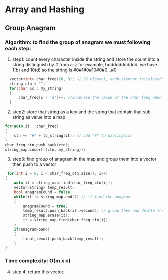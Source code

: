 # Array and Hashing

## Group Anagram
### Algorithm: to find the group of anagram we must following each step:
1. step1: count every character inside the string and store the count into a string distinguish by #  from a-z for example, bddddddddddd, we have 1(b) and 10(d) so the string is #0#1#0#10#0#0...#0
```c++
  vector<int> char_freq(26, 0); // 26 element, each element initalized value 0
  string ctn = "";
  for(char &c : my_string)
  {
      char_freq[c - 'a']++; //incerase the value of the char freq when count every character inside a string
  }
```
2. step2: store that string as a key and the string that contain that sub string as value into a map
```c++
for(auto it : char_freq)
{
    ctn += "#" + to_string(it); // add "#" to distinguish 
}
char_freq_ctn.push_back(ctn);
string_map.insert({ctn, my_string});
```
3. step3: find group of anagram in the map and group them into a vector then push to a vector
```c++
 for(int i = 0; i < char_freq_ctn.size(); i++)
{
    auto it = string_map.find(char_freq_ctn[i]);
    vector<string> temp_result;
    bool anagramFound = false;
    while(it != string_map.end()) // if find the anagram
    {
        anagramFound = true;
        temp_result.push_back(it->second); // group them and delete the anagram found
        string_map.erase(it);
        it = string_map.find(char_freq_ctn[i]);
    }
    if(anagramFound)
    {
        final_result.push_back(temp_result);
    }
}
```
### Time complexity: O(m x n)
4. step 4: return this vector;

